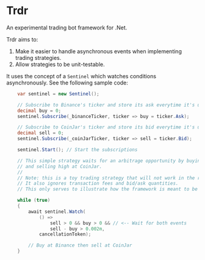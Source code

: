 # Trdr
An experimental trading bot framework for .Net.

Trdr aims to:
1. Make it easier to handle asynchronous events when implementing trading strategies.
2. Allow strategies to be unit-testable.

It uses the concept of a `Sentinel` which watches conditions asynchronously. See the following sample code:

```csharp
    var sentinel = new Sentinel();

    // Subscribe to Binance's ticker and store its ask everytime it's updated.
    decimal buy = 0;
    sentinel.Subscribe(_binanceTicker, ticker => buy = ticker.Ask);

    // Subscribe to CoinJar's ticker and store its bid everytime it's updated.
    decimal sell = 0;
    sentinel.Subscribe(_coinJarTicker, ticker => sell = ticker.Bid);

    sentinel.Start(); // Start the subscriptions

    // This simple strategy waits for an arbitrage opportunity by buying low at Binance
    // and selling high at CoinJar.
    //
    // Note: this is a toy trading strategy that will not work in the real world.
    // It also ignores transaction fees and bid/ask quantities.
    // This only serves to illustrate how the framework is meant to be used. 

    while (true)
    {
        await sentinel.Watch(
            () =>
                sell > 0 && buy > 0 && // <-- Wait for both events
                sell - buy > 0.002m,
            cancellationToken);

        // Buy at Binance then sell at CoinJar
    }
```